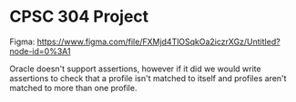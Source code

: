 # CPSC 304 Project

Figma: https://www.figma.com/file/FXMjd4TlOSqkOa2iczrXGz/Untitled?node-id=0%3A1


Oracle doesn't support assertions, however if it did we would write assertions to check that a profile isn't matched to itself and profiles aren't matched to more than one profile. 
